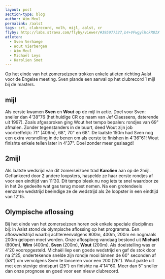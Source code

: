 ```yaml
---
layout: post
section-type: blog
author: Wim Meul
permalink: /aalst
tags: srt, clubrecord, volh, mijl, aalst, cr
flyby: http://labs.strava.com/flyby/viewer/#395977527,b4+VFwgylhckR8IX
atleten:
  - Sven Verhaege
  - Wout Vierbergen
  - Wim Meul
  - Michaël Leys
  - Karolien Smet
---
```

Op het einde van het zomerseizoen trokken enkele atleten richting Aalst voor de Engelse meeting. Sven plande een aanval op het clubrecord 1 mijl bij de masters.

<!--more-->

## mijl
Als eerste kwamen **Sven** en **Wout** op de mijl in actie. Doel voor Sven: sneller dan 4'38"76 (het huidige CR op naam van Jef Claessens, daterende uit 1997). Zoals afgesproken ging Wout het tempo bepalen: rondjes van 69" afmalen.
Zonder tegenstanders in de buurt, deed Wout zijn job voortreffelijk: 71" (409m), 68", 70" en 68". De laatste 150m had Sven nog een extra versnelling in de benen om als eerste te finishen in 4'36"61! Wout finishte enkele tellen later in 4'37". Doel zonder meer geslaagd!

## 2mijl
Als laatste wedsrijd van dit zomerseizoen trad **Karolien** aan op de 2mijl. Geflankeerd door 2 andere loopsters, haspelde ze haar eerste rondjes af voor een eindtijd van 11'30. Dit tempo bleek nu nog iets te snel waardoor ze in het 2e gedeelte wat gas terug moest nemen. Na een grotendeels eenzame wedstrijd beëindige ze de wedstrijd als 2e loopster in een eindtijd van 12'15.

## Olympische aflossing
Bij het einde van het zomerseizoen horen ook enkele speciale disciplines bij: in Aalst stond de olympische aflossing op het programma. Een afloswedstrijd waarbij achtereenvolgens 800m, 400m, 200m en nogmaals 200m gelopen moet worden. Onze aflosploeg vandaag bestond uit **Michaël** (800m), **Wim** (400m), **Sven** (200m), **Wout** (200m). Als doelstelling was er 4'20 vooropgesteld.
Michaël liep een goede wedstrijd en gaf de stok door na 2'25, ondertekende snelde zijn rondje mooi binnen de 60" seconden af (58") om vervolgens Sven te lanceren voor een 200 (26"). Wout pakte uit met een stevige eindspurt (25") en finishte na 4'14"60. Meer dan 5" sneller dan onze prognose en goed voor een nieuw clubrecord.
